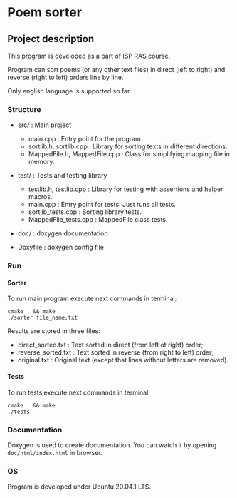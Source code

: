 # Poem sorter

## Project description

This program is developed as a part of ISP RAS course.  

Program can sort poems (or any other text files) in direct (left to right) and reverse (right to left) orders line by line.  

Only english language is supported so far.

### Structure

* src/ : Main project
    * main.cpp : Entry point for the program.
    * sortlib.h, sortlib.cpp : Library for sorting texts in different directions.
    * MappedFile.h, MappedFile.cpp : Class for simplifying mapping file in memory.

* test/ : Tests and testing library
    * testlib.h, testlib.cpp : Library for testing with assertions and helper macros.
    * main.cpp : Entry point for tests. Just runs all tests.
    * sortlib_tests.cpp : Sorting library tests.
    * MappedFile_tests.cpp : MappedFile class tests.

* doc/ : doxygen documentation

* Doxyfile : doxygen config file

### Run

#### Sorter

To run main program execute next commands in terminal:
```
cmake . && make
./sorter file_name.txt
```

Results are stored in three files:
* direct_sorted.txt : Text sorted in direct (from left ot right) order;
* reverse_sorted.txt : Text sorted in reverse (from right to left) order;
* original.txt : Original text (except that lines without letters are removed).

#### Tests

To run tests execute next commands in terminal:
```
cmake . && make
./tests
```

### Documentation

Doxygen is used to create documentation. You can watch it by opening `doc/html/index.html` in browser.  

### OS

Program is developed under Ubuntu 20.04.1 LTS.